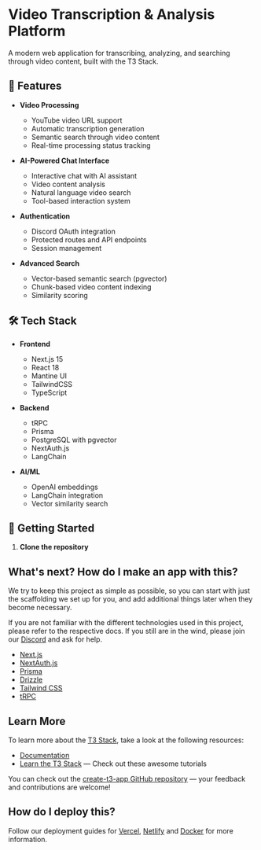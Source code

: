 # Video Transcription & Analysis Platform

A modern web application for transcribing, analyzing, and searching through video content, built with the T3 Stack.

## 🌟 Features

- **Video Processing**
  - YouTube video URL support
  - Automatic transcription generation
  - Semantic search through video content
  - Real-time processing status tracking

- **AI-Powered Chat Interface**
  - Interactive chat with AI assistant
  - Video content analysis
  - Natural language video search
  - Tool-based interaction system

- **Authentication**
  - Discord OAuth integration
  - Protected routes and API endpoints
  - Session management

- **Advanced Search**
  - Vector-based semantic search (pgvector)
  - Chunk-based video content indexing
  - Similarity scoring

## 🛠 Tech Stack

- **Frontend**
  - Next.js 15
  - React 18
  - Mantine UI
  - TailwindCSS
  - TypeScript

- **Backend**
  - tRPC
  - Prisma
  - PostgreSQL with pgvector
  - NextAuth.js
  - LangChain

- **AI/ML**
  - OpenAI embeddings
  - LangChain integration
  - Vector similarity search

## 🚀 Getting Started

1. **Clone the repository**

## What's next? How do I make an app with this?

We try to keep this project as simple as possible, so you can start with just the scaffolding we set up for you, and add additional things later when they become necessary.

If you are not familiar with the different technologies used in this project, please refer to the respective docs. If you still are in the wind, please join our [Discord](https://t3.gg/discord) and ask for help.

- [Next.js](https://nextjs.org)
- [NextAuth.js](https://next-auth.js.org)
- [Prisma](https://prisma.io)
- [Drizzle](https://orm.drizzle.team)
- [Tailwind CSS](https://tailwindcss.com)
- [tRPC](https://trpc.io)

## Learn More

To learn more about the [T3 Stack](https://create.t3.gg/), take a look at the following resources:

- [Documentation](https://create.t3.gg/)
- [Learn the T3 Stack](https://create.t3.gg/en/faq#what-learning-resources-are-currently-available) — Check out these awesome tutorials

You can check out the [create-t3-app GitHub repository](https://github.com/t3-oss/create-t3-app) — your feedback and contributions are welcome!

## How do I deploy this?

Follow our deployment guides for [Vercel](https://create.t3.gg/en/deployment/vercel), [Netlify](https://create.t3.gg/en/deployment/netlify) and [Docker](https://create.t3.gg/en/deployment/docker) for more information.
